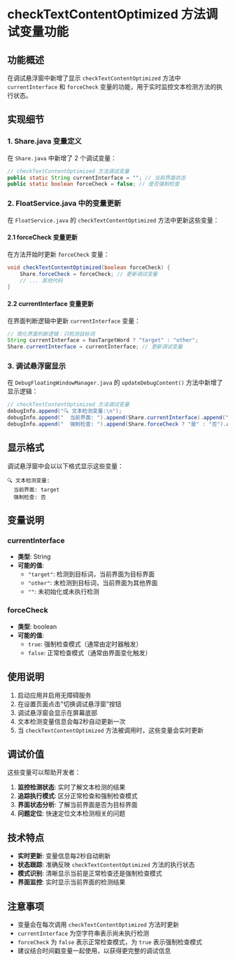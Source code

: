 # checkTextContentOptimized 方法调试变量功能

## 功能概述

在调试悬浮窗中新增了显示 `checkTextContentOptimized` 方法中 `currentInterface` 和 `forceCheck` 变量的功能，用于实时监控文本检测方法的执行状态。

## 实现细节

### 1. Share.java 变量定义

在 `Share.java` 中新增了 2 个调试变量：

```java
// checkTextContentOptimized 方法调试变量
public static String currentInterface = ""; // 当前界面状态
public static boolean forceCheck = false; // 是否强制检查
```

### 2. FloatService.java 中的变量更新

在 `FloatService.java` 的 `checkTextContentOptimized` 方法中更新这些变量：

#### 2.1 forceCheck 变量更新
在方法开始时更新 `forceCheck` 变量：
```java
void checkTextContentOptimized(boolean forceCheck) {
    Share.forceCheck = forceCheck; // 更新调试变量
    // ... 其他代码
}
```

#### 2.2 currentInterface 变量更新
在界面判断逻辑中更新 `currentInterface` 变量：
```java
// 简化界面判断逻辑：只检测目标词
String currentInterface = hasTargetWord ? "target" : "other";
Share.currentInterface = currentInterface; // 更新调试变量
```

### 3. 调试悬浮窗显示

在 `DebugFloatingWindowManager.java` 的 `updateDebugContent()` 方法中新增了显示逻辑：

```java
// checkTextContentOptimized 方法调试变量
debugInfo.append("🔍 文本检测变量:\n");
debugInfo.append("  当前界面: ").append(Share.currentInterface).append("\n");
debugInfo.append("  强制检查: ").append(Share.forceCheck ? "是" : "否").append("\n");
```

## 显示格式

调试悬浮窗中会以以下格式显示这些变量：

```
🔍 文本检测变量:
  当前界面: target
  强制检查: 否
```

## 变量说明

### currentInterface
- **类型**: String
- **可能的值**: 
  - `"target"`: 检测到目标词，当前界面为目标界面
  - `"other"`: 未检测到目标词，当前界面为其他界面
  - `""`: 未初始化或未执行检测

### forceCheck
- **类型**: boolean
- **可能的值**:
  - `true`: 强制检查模式（通常由定时器触发）
  - `false`: 正常检查模式（通常由界面变化触发）

## 使用说明

1. 启动应用并启用无障碍服务
2. 在设置页面点击"切换调试悬浮窗"按钮
3. 调试悬浮窗会显示在屏幕底部
4. 文本检测变量信息会每2秒自动更新一次
5. 当 `checkTextContentOptimized` 方法被调用时，这些变量会实时更新

## 调试价值

这些变量可以帮助开发者：

1. **监控检测状态**: 实时了解文本检测的结果
2. **追踪执行模式**: 区分正常检查和强制检查模式
3. **界面状态分析**: 了解当前界面是否为目标界面
4. **问题定位**: 快速定位文本检测相关的问题

## 技术特点

- **实时更新**: 变量信息每2秒自动刷新
- **状态跟踪**: 准确反映 `checkTextContentOptimized` 方法的执行状态
- **模式识别**: 清晰显示当前是正常检查还是强制检查模式
- **界面监控**: 实时显示当前界面的检测结果

## 注意事项

- 变量会在每次调用 `checkTextContentOptimized` 方法时更新
- `currentInterface` 为空字符串表示尚未执行检测
- `forceCheck` 为 `false` 表示正常检查模式，为 `true` 表示强制检查模式
- 建议结合时间戳变量一起使用，以获得更完整的调试信息 